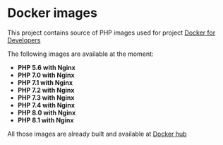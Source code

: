 # Docker images

This project contains source of PHP images used for project [Docker for Developers](https://github.com/mnabialek/docker)

The following images are available at the moment:

- **PHP 5.6 with Nginx**
- **PHP 7.0 with Nginx**
- **PHP 7.1 with Nginx**
- **PHP 7.2 with Nginx**
- **PHP 7.3 with Nginx**
- **PHP 7.4 with Nginx**
- **PHP 8.0 with Nginx**
- **PHP 8.1 with Nginx**

All those images are already built and available at [Docker hub](https://hub.docker.com/r/mnabialek/laravel-php-nginx/)

